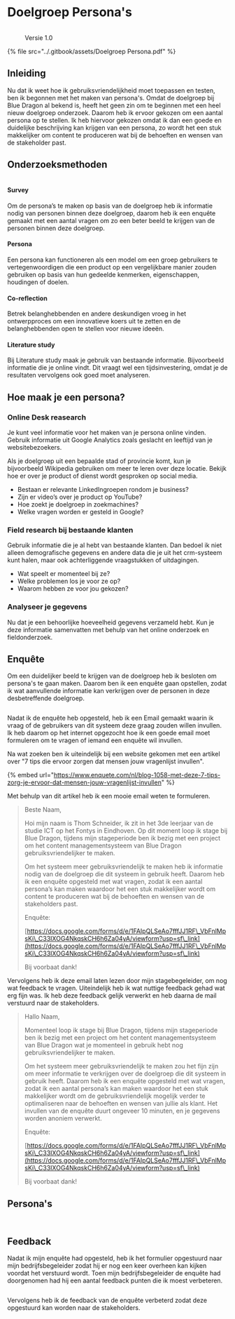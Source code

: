 # Doelgroep Persona's

<figure><img src="../.gitbook/assets/vakdoelgroeppersona.png" alt=""><figcaption><p>Versie 1.0</p></figcaption></figure>

{% file src="../.gitbook/assets/Doelgroep Persona.pdf" %}

## Inleiding

Nu dat ik weet hoe ik gebruiksvriendelijkheid moet toepassen en testen, ben ik begonnen met het maken van persona's. Omdat de doelgroep bij Blue Dragon al bekend is, heeft het geen zin om te beginnen met een heel nieuw doelgroep onderzoek. Daarom heb ik ervoor gekozen om een aantal persona op te stellen. Ik heb hiervoor gekozen omdat ik dan een goede en duidelijke beschrijving kan krijgen van een persona, zo wordt het een stuk makkelijker om content te produceren wat bij de behoeften en wensen van de stakeholder past.

## Onderzoeksmethoden

<figure><img src="../.gitbook/assets/Group 3.png" alt=""><figcaption></figcaption></figure>

#### Survey&#x20;

Om de persona’s te maken op basis van de doelgroep heb ik informatie nodig van personen binnen deze doelgroep, daarom heb ik een enquête gemaakt met een aantal vragen om zo een beter beeld te krijgen van de personen binnen deze doelgroep.&#x20;

#### Persona&#x20;

Een persona kan functioneren als een model om een groep gebruikers te vertegenwoordigen die een product op een vergelijkbare manier zouden gebruiken op basis van hun gedeelde kenmerken, eigenschappen, houdingen of doelen.&#x20;

#### Co-reflection&#x20;

Betrek belanghebbenden en andere deskundigen vroeg in het ontwerpproces om een innovatieve koers uit te zetten en de belanghebbenden open te stellen voor nieuwe ideeën.&#x20;

#### Literature study&#x20;

Bij Literature study maak je gebruik van bestaande informatie. Bijvoorbeeld informatie die je online vindt. Dit vraagt wel een tijdsinvestering, omdat je de resultaten vervolgens ook goed moet analyseren.&#x20;

## Hoe maak je een persona?

### Online Desk reasearch

Je kunt veel informatie voor het maken van je persona online vinden. Gebruik informatie uit Google Analytics zoals geslacht en leeftijd van je websitebezoekers.&#x20;

Als je doelgroep uit een bepaalde stad of provincie komt, kun je bijvoorbeeld Wikipedia gebruiken om meer te leren over deze locatie. Bekijk hoe er over je product of dienst wordt gesproken op social media.

* Bestaan er relevante LinkedIngroepen rondom je business?
* Zijn er video’s over je product op YouTube?
* Hoe zoekt je doelgroep in zoekmachines?
* Welke vragen worden er gesteld in Google?

### Field research bij bestaande klanten

Gebruik informatie die je al hebt van bestaande klanten. Dan bedoel ik niet alleen demografische gegevens en andere data die je uit het crm-systeem kunt halen, maar ook achterliggende vraagstukken of uitdagingen.

* Wat speelt er momenteel bij ze?
* Welke problemen los je voor ze op?
* Waarom hebben ze voor jou gekozen?

### Analyseer je gegevens

Nu dat je een behoorlijke hoeveelheid gegevens verzameld hebt. Kun je deze informatie samenvatten met behulp van het online onderzoek en fieldonderzoek.

## Enquête

Om een duidelijker beeld te krijgen van de doelgroep heb ik besloten om persona's te gaan maken. Daarom ben ik een enquête gaan opstellen, zodat ik wat aanvullende informatie kan verkrijgen over de personen in deze desbetreffende doelgroep.

<figure><img src="../.gitbook/assets/enqueteigmblurred.png" alt=""><figcaption></figcaption></figure>

Nadat ik de enquête heb opgesteld, heb ik een Email gemaakt waarin ik vraag of de gebruikers van dit systeem deze graag zouden willen invullen. Ik heb daarom op het internet opgezocht hoe ik een goede email moet formuleren om te vragen of iemand een enquête wil invullen.&#x20;

Na wat zoeken ben ik uiteindelijk bij een website gekomen met een artikel over "7 tips die ervoor zorgen dat mensen jouw vragenlijst invullen".

{% embed url="https://www.enquete.com/nl/blog-1058-met-deze-7-tips-zorg-je-ervoor-dat-mensen-jouw-vragenlijst-invullen" %}

Met behulp van dit artikel heb ik een mooie email weten te formuleren.

> Beste Naam,
>
> Hoi mijn naam is Thom Schneider, ik zit in het 3de leerjaar van de studie ICT op het Fontys in Eindhoven.  Op dit moment loop ik stage bij Blue Dragon, tijdens mijn stageperiode ben ik bezig met een project om het content managementsysteem van Blue Dragon gebruiksvriendelijker te maken. &#x20;
>
> Om het systeem meer gebruiksvriendelijk te maken heb ik informatie nodig van de doelgroep die dit systeem in gebruik heeft. Daarom heb ik een enquête opgesteld met wat vragen, zodat ik een aantal persona’s kan maken waardoor het een stuk makkelijker wordt om content te produceren wat bij de behoeften en wensen van de stakeholders past.
>
> Enquête:
>
> [https://docs.google.com/forms/d/e/1FAIpQLSeAo7fffJJ1RF\_VbFnlMpsKi\_C33IXOG4NkqskCH6h6Za04yA/viewform?usp=sf\_link](https://docs.google.com/forms/d/e/1FAIpQLSeAo7fffJJ1RF\_VbFnlMpsKi\_C33IXOG4NkqskCH6h6Za04yA/viewform?usp=sf\_link)
>
> Bij voorbaat dank!

Vervolgens heb ik deze email laten lezen door mijn stagebegeleider, om nog wat feedback te vragen. Uiteindelijk heb ik wat nuttige feedback gehad wat erg fijn was. Ik heb deze feedback gelijk verwerkt en heb daarna de mail verstuurd naar de stakeholders.

> Hallo Naam,
>
> Momenteel loop ik stage bij Blue Dragon, tijdens mijn stageperiode ben ik bezig met een project om het content managementsysteem van Blue Dragon wat je momenteel in gebruik hebt nog gebruiksvriendelijker te maken.
>
> Om het systeem meer gebruiksvriendelijk te maken zou het fijn zijn om meer informatie te verkrijgen over de doelgroep die dit systeem in gebruik heeft. Daarom heb ik een enquête opgesteld met wat vragen, zodat ik een aantal persona’s kan maken waardoor het een stuk makkelijker wordt om de gebruiksvriendelijk mogelijk verder te optimaliseren naar de behoeften en wensen van jullie als klant. Het invullen van de enquête duurt ongeveer 10 minuten, en je gegevens worden anoniem verwerkt.
>
> Enquête:
>
> [https://docs.google.com/forms/d/e/1FAIpQLSeAo7fffJJ1RF\_VbFnlMpsKi\_C33IXOG4NkqskCH6h6Za04yA/viewform?usp=sf\_link](https://docs.google.com/forms/d/e/1FAIpQLSeAo7fffJJ1RF\_VbFnlMpsKi\_C33IXOG4NkqskCH6h6Za04yA/viewform?usp=sf\_link)
>
> Bij voorbaat dank!

## Persona's

<figure><img src="../.gitbook/assets/persona1.png" alt=""><figcaption></figcaption></figure>

<figure><img src="../.gitbook/assets/persona2.png" alt=""><figcaption></figcaption></figure>

## Feedback

Nadat ik mijn enquête had opgesteld, heb ik het formulier opgestuurd naar mijn bedrijfsbegeleider zodat hij er nog een keer overheen kan kijken voordat het verstuurd wordt. Toen mijn bedrijfsbegeleider de enquête had doorgenomen had hij een aantal feedback punten die ik moest verbeteren.

<figure><img src="../.gitbook/assets/ssfeedbackenquete.png" alt=""><figcaption></figcaption></figure>

Vervolgens heb ik de feedback van de enquête verbeterd zodat deze opgestuurd kan worden naar de stakeholders.
